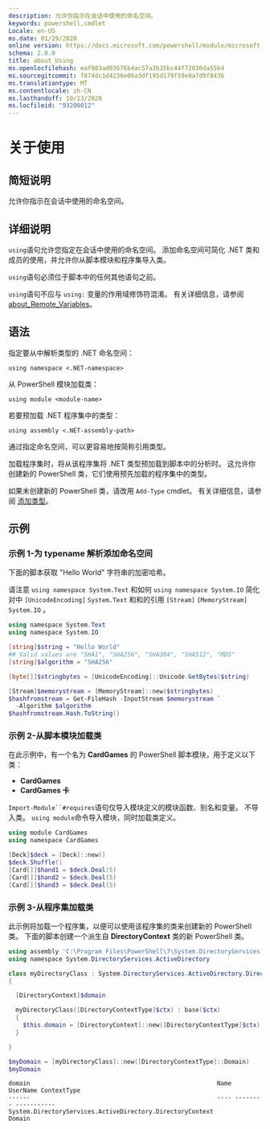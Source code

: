 ```yaml
---
description: 允许你指示在会话中使用的命名空间。
keywords: powershell,cmdlet
Locale: en-US
ms.date: 01/29/2020
online version: https://docs.microsoft.com/powershell/module/microsoft.powershell.core/about/about_using?view=powershell-7.1&WT.mc_id=ps-gethelp
schema: 2.0.0
title: about_Using
ms.openlocfilehash: eaf983ad03676b4ac57a3b35bc44f72036da55b4
ms.sourcegitcommit: f874dc1d4236e06a3df195d179f59e0a7d9f8436
ms.translationtype: MT
ms.contentlocale: zh-CN
ms.lasthandoff: 10/13/2020
ms.locfileid: "93200012"
---
```

# <a name="about-using"></a>关于使用

## <a name="short-description"></a>简短说明
允许你指示在会话中使用的命名空间。

## <a name="long-description"></a>详细说明

`using`语句允许您指定在会话中使用的命名空间。 添加命名空间可简化 .NET 类和成员的使用，并允许你从脚本模块和程序集导入类。

`using`语句必须位于脚本中的任何其他语句之前。

`using`语句不应与 `using:` 变量的作用域修饰符混淆。 有关详细信息，请参阅 [about_Remote_Variables](about_Remote_Variables.md)。

## <a name="syntax"></a>语法

指定要从中解析类型的 .NET 命名空间：

```
using namespace <.NET-namespace>
```

从 PowerShell 模块加载类：

```
using module <module-name>
```

若要预加载 .NET 程序集中的类型：

```
using assembly <.NET-assembly-path>
```

通过指定命名空间，可以更容易地按简称引用类型。

加载程序集时，将从该程序集将 .NET 类型预加载到脚本中的分析时。 这允许你创建新的 PowerShell 类，它们使用预先加载的程序集中的类型。

如果未创建新的 PowerShell 类，请改用 `Add-Type` cmdlet。 有关详细信息，请参阅 [添加类型](xref:Microsoft.PowerShell.Utility.Add-Type)。

## <a name="examples"></a>示例

### <a name="example-1---add-namespaces-for-typename-resolution"></a>示例 1-为 typename 解析添加命名空间

下面的脚本获取 "Hello World" 字符串的加密哈希。

请注意 `using namespace System.Text` 和如何 `using namespace System.IO` 简化对中 `[UnicodeEncoding]` `System.Text` 和和的引用 `[Stream]` `[MemoryStream]` `System.IO` 。

```powershell
using namespace System.Text
using namespace System.IO

[string]$string = "Hello World"
## Valid values are "SHA1", "SHA256", "SHA384", "SHA512", "MD5"
[string]$algorithm = "SHA256"

[byte[]]$stringbytes = [UnicodeEncoding]::Unicode.GetBytes($string)

[Stream]$memorystream = [MemoryStream]::new($stringbytes)
$hashfromstream = Get-FileHash -InputStream $memorystream `
  -Algorithm $algorithm
$hashfromstream.Hash.ToString()
```

### <a name="example-2---load-classes-from-a-script-module"></a>示例 2-从脚本模块加载类

在此示例中，有一个名为 **CardGames** 的 PowerShell 脚本模块，用于定义以下类：

- **CardGames**
- **CardGames 卡**

`Import-Module``#requires`语句仅导入模块定义的模块函数、别名和变量。 不导入类。 `using module`命令导入模块，同时加载类定义。

```powershell
using module CardGames
using namespace CardGames

[Deck]$deck = [Deck]::new()
$deck.Shuffle()
[Card[]]$hand1 = $deck.Deal(5)
[Card[]]$hand2 = $deck.Deal(5)
[Card[]]$hand3 = $deck.Deal(5)
```

### <a name="example-3---load-classes-from-an-assembly"></a>示例 3-从程序集加载类

此示例将加载一个程序集，以便可以使用该程序集的类来创建新的 PowerShell 类。 下面的脚本创建一个派生自 **DirectoryContext** 类的新 PowerShell 类。

```powershell
using assembly 'C:\Program Files\PowerShell\7\System.DirectoryServices.dll'
using namespace System.DirectoryServices.ActiveDirectory

class myDirectoryClass : System.DirectoryServices.ActiveDirectory.DirectoryContext
{

  [DirectoryContext]$domain

  myDirectoryClass([DirectoryContextType]$ctx) : base($ctx)
  {
    $this.domain = [DirectoryContext]::new([DirectoryContextType]$ctx)
  }

}

$myDomain = [myDirectoryClass]::new([DirectoryContextType]::Domain)
$myDomain
```

```Output
domain                                                    Name UserName ContextType
------                                                    ---- -------- -----------
System.DirectoryServices.ActiveDirectory.DirectoryContext                    Domain
```

